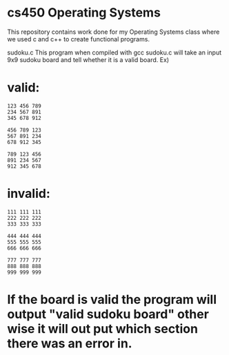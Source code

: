 # cs450 Operating Systems 

This repository contains work done for my Operating Systems class where we used c and c++ to create functional programs.

sudoku.c
  This program when compiled with gcc sudoku.c will take an input 9x9 sudoku board and tell whether it is a valid board. 
  Ex)
 # valid:              
    123 456 789         
    234 567 891         
    345 678 912         

    456 789 123            
    567 891 234            
    678 912 345            
    
    789 123 456            
    891 234 567            
    912 345 678        
# invalid:  
    111 111 111
    222 222 222
    333 333 333
   
    444 444 444
    555 555 555
    666 666 666
   
    777 777 777
    888 888 888
    999 999 999
   
 # If the board is valid the program will output "valid sudoku board" other wise it will out put which section there was an error in.
